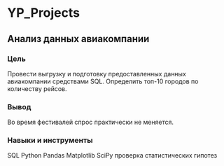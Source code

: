 # YP_Projects
## Анализ данных авиакомпании

### Цель
Провести выгрузку и подготовку предоставленных данных авиакомпании средствами SQL. Определить топ-10 городов по количеству рейсов.

### Вывод
Во время фестивалей спрос практически не меняется.

### Навыки и инструменты
SQL
Python
Pandas
Matplotlib
SciPy
проверка статистических гипотез

